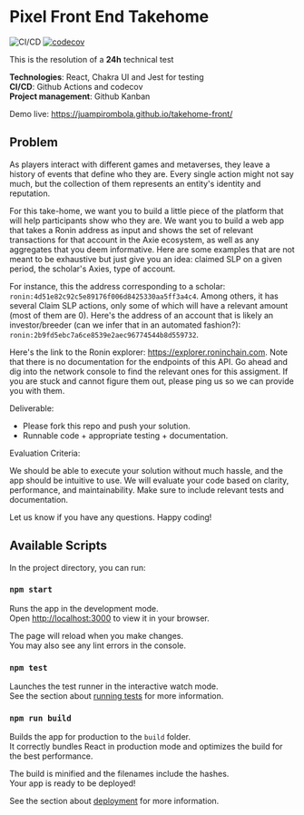 # Pixel Front End Takehome

![CI/CD](https://github.com/juampirombola/takehome-front/workflows/CI/CD/badge.svg)
[![codecov](https://codecov.io/gh/juampirombola/takehome-front/branch/develop/graph/badge.svg)](https://codecov.io/gh/juampirombola/takehome-front)

This is the resolution of a **24h** technical test


**Technologies**: React, Chakra UI and Jest for testing   
**CI/CD**: Github Actions and codecov   
**Project management**: Github Kanban   

Demo live: https://juampirombola.github.io/takehome-front/


## Problem

As players interact with different games and metaverses, they leave a history of events that define who they are. Every single action might not say much, but the collection of them represents an entity's identity and reputation.

For this take-home, we want you to build a little piece of the platform that will help participants show who they are. We want you to build a web app that takes a Ronin address as input and  shows the set of relevant transactions for that account in the Axie ecosystem, as well as any aggregates that you deem informative. Here are some examples that are not meant to be exhaustive but just give you an idea: claimed SLP on a given period, the scholar's Axies, type of account.

For instance, this the address corresponding to a scholar: `ronin:4d51e82c92c5e89176f006d8425330aa5ff3a4c4`. Among others, it has several Claim SLP actions, only some of which will have a relevant amount (most of them are 0). Here's the address of an account that is likely an investor/breeder (can we infer that in an automated fashion?): `ronin:2b9fd5ebc7a6ce8539e2aec96774544b8d559732`.

Here's the link to the Ronin explorer: https://explorer.roninchain.com. Note that there is no documentation for the endpoints of this API. Go ahead and dig into the network console to find the relevant ones for this assigment. If you are stuck and cannot figure them out, please ping us so we can provide you with them.

Deliverable:
- Please fork this repo and push your solution.
- Runnable code + appropriate testing + documentation.

Evaluation Criteria:

We should be able to execute your solution without much hassle, and the app should be intuitive to use. We will evaluate your code based on clarity, performance, and maintainability. Make sure to include relevant tests and documentation.

Let us know if you have any questions. Happy coding!


## Available Scripts

In the project directory, you can run:

### `npm start`

Runs the app in the development mode.\
Open [http://localhost:3000](http://localhost:3000) to view it in your browser.

The page will reload when you make changes.\
You may also see any lint errors in the console.

### `npm test`

Launches the test runner in the interactive watch mode.\
See the section about [running tests](https://facebook.github.io/create-react-app/docs/running-tests) for more information.

### `npm run build`

Builds the app for production to the `build` folder.\
It correctly bundles React in production mode and optimizes the build for the best performance.

The build is minified and the filenames include the hashes.\
Your app is ready to be deployed!

See the section about [deployment](https://facebook.github.io/create-react-app/docs/deployment) for more information.

